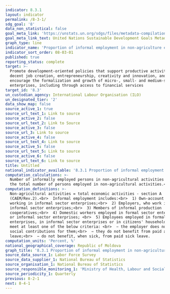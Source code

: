 ```yaml
---
indicator: 8.3.1
layout: indicator
permalink: /8-3-1/
sdg_goal: '8'
data_non_statistical: false
goal_meta_link: 'https://unstats.un.org/sdgs/files/metadata-compilation/Metadata-Goal-8.pdf'
goal_meta_link_text: United Nations Sustainable Development Goals Metadata (PDF 231 KB)
graph_type: line
indicator_name: 'Proportion of informal employment in non-agriculture employment, by sex'
indicator_sort_order: 08-03-01
published: true
reporting_status: complete
target: >-
  Promote development-oriented policies that support productive activities,
  decent job creation, entrepreneurship, creativity and innovation, and
  encourage the formalization and growth of micro-, small- and medium-sized
  enterprises, including through access to financial services
target_id: '8.3'
un_custodian_agency: International Labour Organisation (ILO)
un_designated_tier: '2'
data_show_map: false
source_active_1: true
source_url_text_1: Link to source
source_active_2: false
source_url_text_2: Link to Source
source_active_3: false
source_url_3: Link to source
source_active_4: false
source_url_text_4: Link to source
source_active_5: false
source_url_text_5: Link to source
source_active_6: false
source_url_text_6: Link to source
title: Untitled
national_indicator_available: '8.3.1 Proportion of informal employment in non-agriculture employment, by sex'
computation_calculations: >-
  Number of informally employed persons in non-agricultural activities out of
  the total number of persons employed in non-agricultural activities.<br>
computation_definitions: >-
  Non-agricultural activities = total economic activities - section A
  (CAEM/Rev.2).<br>  Informal employment includes:<br>  1) Own-account workers,
  working in informal sector enterprises;<br>  2) Employers, who work in
  informal sector enterprises;<br>  3) Members of informal production
  cooperatives;<br>  4) Domestic workers employed in formal sector enterprises
  or informal sector enterprises; <br>  5) Employees employed in formal sector
  enterprises, in informal sector enterprises or in citizens' households, who
  meet at least one of the below criteria: <br>  − the employer does not pay
  social contributions for them;<br>  − they do not benefit from paid annual
  leave;<br>  − do not benefit, when sick, from paid sick leave.
computation_units: 'Percent, %'
national_geographical_coverage: Republic of Moldova
graph_title: '8.3.1 Proportion of informal employment in non-agriculture employment, by sex '
source_data_source_1: Labor Force Survey
source_data_supplier_1: National Bureau of Statistics
source_organisation_1: National Bureau of Statistics
source_responsible_monitoring_1: 'Ministry of Health, Labour and Social Protection'
source_periodicity_1: Quarterly
previous: 8-2-1
next: 8-4-1
---
```


